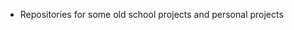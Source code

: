 - Repositories for some old school projects and personal projects

<!---
koskine/koskine is a ✨ special ✨ repository because its `README.md` (this file) appears on your GitHub profile.
You can click the Preview link to take a look at your changes.
--->
